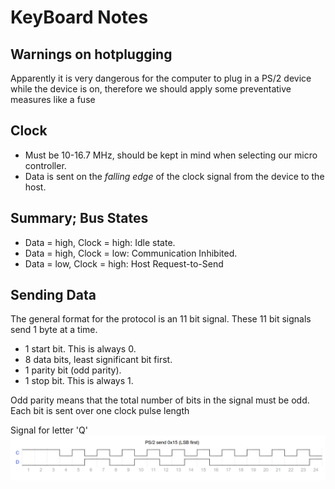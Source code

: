 # KeyBoard Notes

## Warnings on hotplugging
Apparently it is very dangerous for the computer to plug in a PS/2 device while the device is on, therefore we should apply some preventative measures like a fuse

## Clock
- Must be 10-16.7 MHz, should be kept in mind when selecting our micro controller.
- Data is sent on the *falling edge* of the clock signal from the device to the host.

## Summary; Bus States
- Data = high, Clock = high:  Idle state.
- Data = high, Clock = low:  Communication Inhibited.
- Data = low, Clock = high:  Host Request-to-Send

## Sending Data
The general format for the protocol is an 11 bit signal. These 11 bit signals send 1 byte at a time. 

- 1 start bit.  This is always 0.
- 8 data bits, least significant bit first.
- 1 parity bit (odd parity).
- 1 stop bit.  This is always 1.

Odd parity means that the total number of bits in the signal must be odd. Each bit is sent over one clock pulse length

Signal for letter 'Q'
![Signal Diagram](SignalDiagramQ.png)
